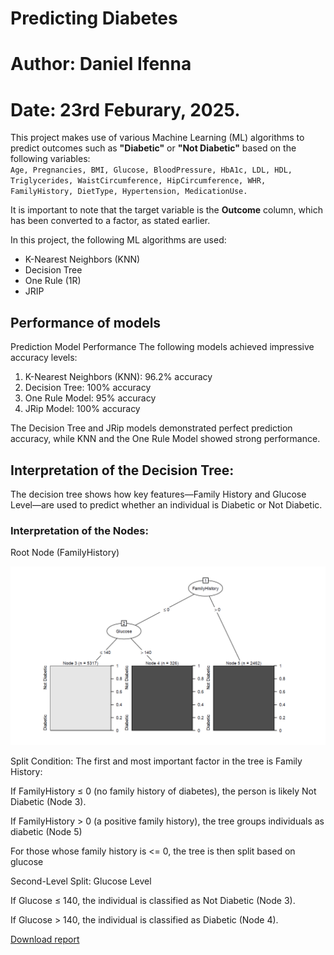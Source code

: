 # Predicting Diabetes
# Author: Daniel Ifenna
# Date: 23rd Feburary, 2025.

This project makes use of various Machine Learning (ML) algorithms to predict outcomes such as **"Diabetic"** or **"Not Diabetic"** based on the following variables:  
`Age, Pregnancies, BMI, Glucose, BloodPressure, HbA1c, LDL, HDL, Triglycerides, WaistCircumference, HipCircumference, WHR, FamilyHistory, DietType, Hypertension, MedicationUse.`  

It is important to note that the target variable is the **Outcome** column, which has been converted to a factor, as stated earlier.  

In this project, the following ML algorithms are used:  
- K-Nearest Neighbors (KNN)  
- Decision Tree  
- One Rule (1R)  
- JRIP
## Performance of models
Prediction Model Performance
The following models achieved impressive accuracy levels:

1. K-Nearest Neighbors (KNN): 96.2% accuracy
2. Decision Tree: 100% accuracy
3. One Rule Model: 95% accuracy
4. JRip Model: 100% accuracy

The Decision Tree and JRip models demonstrated perfect prediction accuracy, while KNN and the One Rule Model showed strong performance.
## Interpretation of the Decision Tree:
The decision tree shows how key features—Family History and Glucose Level—are used to predict whether an individual is Diabetic or Not Diabetic.

### Interpretation of the Nodes:
Root Node (FamilyHistory)

![](Screenshot%202025-04-20%20192819.png)

Split Condition: The first and most important factor in the tree is Family History:

If FamilyHistory ≤ 0 (no family history of diabetes), the person is likely Not Diabetic (Node 3).

If FamilyHistory > 0 (a positive family history), the tree groups individuals as diabetic (Node 5)

For those whose family history is <= 0, the tree is  then split based on glucose

Second-Level Split: Glucose Level


If Glucose ≤ 140, the individual is classified as Not Diabetic (Node 3).

If Glucose > 140, the individual is classified as Diabetic (Node 4).

[Download report](https://github.com/daniel-ifenna/Predicting-Diabetes/blob/f6ece09c9670c61bf8c9b58ada60d3c66a929072/Diabetic-report.docx)
